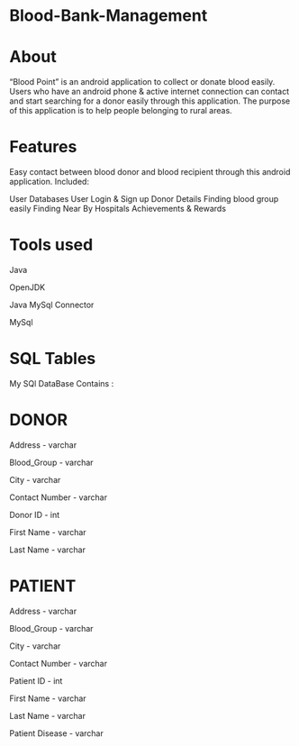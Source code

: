 # Blood-Bank-Management

# About

“Blood Point” is an android application to collect or donate blood easily. Users who have an android phone & active internet connection can contact and start searching for a donor easily through this application. The purpose of this application is to help people belonging to rural areas.

# Features

Easy contact between blood donor and blood recipient through this android application.
Included:

User Databases
User Login & Sign up
Donor Details
Finding blood group easily
Finding Near By Hospitals
Achievements & Rewards

# Tools used

Java 

OpenJDK

Java MySql Connector

MySql

# SQL Tables

My SQl DataBase Contains :
# DONOR

Address - varchar

Blood_Group - varchar 

City - varchar 

Contact Number - varchar 

Donor ID - int

First Name - varchar 

Last Name - varchar 

# PATIENT

Address - varchar

Blood_Group - varchar 

City - varchar 

Contact Number - varchar 

Patient ID - int 

First Name - varchar 

Last Name - varchar 

Patient Disease - varchar
